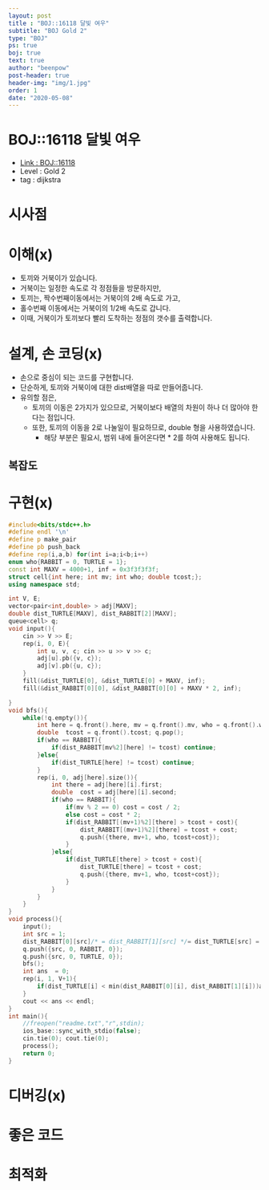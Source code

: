```yaml
---
layout: post
title : "BOJ::16118 달빛 여우"
subtitle: "BOJ Gold 2"
type: "BOJ"
ps: true
boj: true
text: true
author: "beenpow"
post-header: true
header-img: "img/1.jpg"
order: 1
date: "2020-05-08"
---
```

# BOJ::16118 달빛 여우
- [Link : BOJ::16118](https://www.acmicpc.net/problem/16118)
- Level : Gold 2
- tag : dijkstra

# 시사점

# 이해(x)
- 토끼와 거북이가 있습니다.
- 거북이는 일정한 속도로 각 정점들을 방문하지만,
- 토끼는, 짝수번째이동에서는 거북이의 2배 속도로 가고,
- 홀수번째 이동에서는 거북이의 1/2배 속도로 갑니다.
- 이때, 거북이가 토끼보다 빨리 도착하는 정점의 갯수를 출력합니다.

# 설계, 손 코딩(x)
- 손으로 중심이 되는 코드를 구현합니다.
- 단순하게, 토끼와 거북이에 대한 dist배열을 따로 만들어줍니다.
- 유의할 점은,
  - 토끼의 이동은 2가지가 있으므로, 거북이보다 배열의 차원이 하나 더 많아야 한다는 점입니다.
  - 또한, 토끼의 이동을 2로 나눌일이 필요하므로, double 형을 사용하였습니다.
    - 해당 부분은 필요시, 범위 내에 들어온다면 * 2를 하여 사용해도 됩니다.

## 복잡도


# 구현(x)

```cpp
#include<bits/stdc++.h>
#define endl '\n'
#define p make_pair
#define pb push_back
#define rep(i,a,b) for(int i=a;i<b;i++)
enum who{RABBIT = 0, TURTLE = 1};
const int MAXV = 4000+1, inf = 0x3f3f3f3f;
struct cell{int here; int mv; int who; double tcost;};
using namespace std;

int V, E;
vector<pair<int,double> > adj[MAXV];
double dist_TURTLE[MAXV], dist_RABBIT[2][MAXV];
queue<cell> q;
void input(){
	cin >> V >> E;
	rep(i, 0, E){
		int u, v, c; cin >> u >> v >> c;
		adj[u].pb({v, c});
		adj[v].pb({u, c});
	}
	fill(&dist_TURTLE[0], &dist_TURTLE[0] + MAXV, inf);
	fill(&dist_RABBIT[0][0], &dist_RABBIT[0][0] + MAXV * 2, inf);

}
void bfs(){
	while(!q.empty()){
		int here = q.front().here, mv = q.front().mv, who = q.front().who;
		double	tcost = q.front().tcost; q.pop();
		if(who == RABBIT){
			if(dist_RABBIT[mv%2][here] != tcost) continue;
		}else{
			if(dist_TURTLE[here] != tcost) continue;
		}
		rep(i, 0, adj[here].size()){
			int there = adj[here][i].first;
			double	cost = adj[here][i].second;
			if(who == RABBIT){
				if(mv % 2 == 0) cost = cost / 2;
				else cost = cost * 2;
				if(dist_RABBIT[(mv+1)%2][there] > tcost + cost){
					dist_RABBIT[(mv+1)%2][there] = tcost + cost;
					q.push({there, mv+1, who, tcost+cost});
				}
			}else{
				if(dist_TURTLE[there] > tcost + cost){
					dist_TURTLE[there] = tcost + cost;
					q.push({there, mv+1, who, tcost+cost});
				}
			}
		}
	}
}
void process(){
	input();
	int src = 1;
	dist_RABBIT[0][src]/* = dist_RABBIT[1][src] */= dist_TURTLE[src] = 0;
	q.push({src, 0, RABBIT, 0});
	q.push({src, 0, TURTLE, 0});
	bfs();
	int ans  = 0;
	rep(i, 1, V+1){
		if(dist_TURTLE[i] < min(dist_RABBIT[0][i], dist_RABBIT[1][i]))ans++;
	}
	cout << ans << endl;
}
int main(){
	//freopen("readme.txt","r",stdin);
    ios_base::sync_with_stdio(false);
    cin.tie(0); cout.tie(0);
    process();
    return 0;
}
```


# 디버깅(x)

# 좋은 코드

# 최적화
